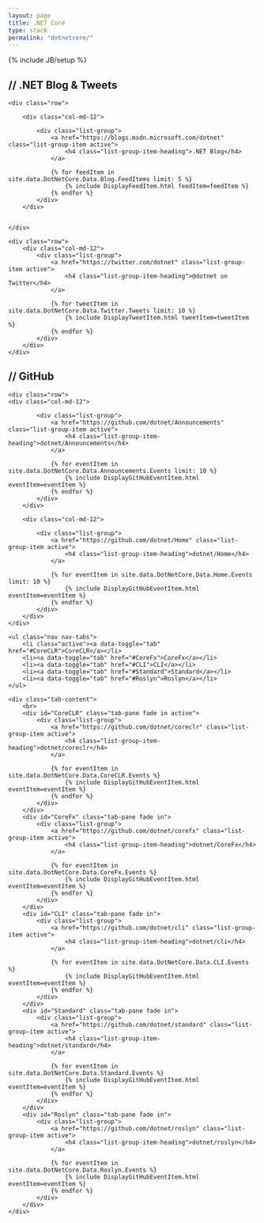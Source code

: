 ```yaml
---
layout: page
title: .NET Core
type: stack
permalink: "dotnetcore/"
---
```

{% include JB/setup %}

<section>
    <h2><strong>//</strong> .NET Blog &amp; Tweets</h2>

    <div class="row">

        <div class="col-md-12">

            <div class="list-group">
                <a href="https://blogs.msdn.microsoft.com/dotnet" class="list-group-item active">
                    <h4 class="list-group-item-heading">.NET Blog</h4>
                </a>
				
				{% for feedItem in site.data.DotNetCore.Data.Blog.FeedItems limit: 5 %}
					{% include DisplayFeedItem.html feedItem=feedItem %}
				{% endfor %}
            </div>
        </div>
		
		
    </div>
	
	<div class="row"> 
        <div class="col-md-12">
            <div class="list-group">
                <a href="https://twitter.com/dotnet" class="list-group-item active">
                    <h4 class="list-group-item-heading">@dotnet on Twitter</h4>
                </a>
				
				{% for tweetItem in site.data.DotNetCore.Data.Twitter.Tweets limit: 10 %}
					{% include DisplayTweetItem.html tweetItem=tweetItem %}
				{% endfor %}
            </div>
        </div>
	</div>
	
</section>

<section>
    <h2><strong>//</strong> GitHub</h2>

	<div class="row">
	<div class="col-md-12">

            <div class="list-group">
                <a href="https://github.com/dotnet/Announcements" class="list-group-item active">
                    <h4 class="list-group-item-heading">dotnet/Announcements</h4>
                </a>
				
				{% for eventItem in site.data.DotNetCore.Data.Announcements.Events limit: 10 %}
					{% include DisplayGitHubEventItem.html eventItem=eventItem %}
				{% endfor %}
			</div>
        </div>
		
		<div class="col-md-12">

            <div class="list-group">
                <a href="https://github.com/dotnet/Home" class="list-group-item active">
                    <h4 class="list-group-item-heading">dotnet/Home</h4>
                </a>
				
				{% for eventItem in site.data.DotNetCore.Data.Home.Events limit: 10 %}
					{% include DisplayGitHubEventItem.html eventItem=eventItem %}
				{% endfor %}
			</div>
        </div>
	</div>
	
	<ul class="nav nav-tabs">
		<li class="active"><a data-toggle="tab" href="#CoreCLR">CoreCLR</a></li>
		<li><a data-toggle="tab" href="#CoreFx">CoreFx</a></li>
		<li><a data-toggle="tab" href="#CLI">CLI</a></li>
		<li><a data-toggle="tab" href="#Standard">Standard</a></li>
		<li><a data-toggle="tab" href="#Roslyn">Roslyn</a></li>
	</ul>
	
	<div class="tab-content">
		<br>
		<div id="CoreCLR" class="tab-pane fade in active">
			<div class="list-group">
                <a href="https://github.com/dotnet/coreclr" class="list-group-item active">
                    <h4 class="list-group-item-heading">dotnet/coreclr</h4>
                </a>
				
				{% for eventItem in site.data.DotNetCore.Data.CoreCLR.Events %}
					{% include DisplayGitHubEventItem.html eventItem=eventItem %}
				{% endfor %}
			</div>
		</div>
		<div id="CoreFx" class="tab-pane fade in">
			<div class="list-group">
                <a href="https://github.com/dotnet/corefx" class="list-group-item active">
                    <h4 class="list-group-item-heading">dotnet/CoreFx</h4>
                </a>
				
				{% for eventItem in site.data.DotNetCore.Data.CoreFx.Events %}
					{% include DisplayGitHubEventItem.html eventItem=eventItem %}
				{% endfor %}
			</div>
		</div>
		<div id="CLI" class="tab-pane fade in">
			<div class="list-group">
                <a href="https://github.com/dotnet/cli" class="list-group-item active">
                    <h4 class="list-group-item-heading">dotnet/cli</h4>
                </a>
				
				{% for eventItem in site.data.DotNetCore.Data.CLI.Events %}
					{% include DisplayGitHubEventItem.html eventItem=eventItem %}
				{% endfor %}
			</div>
		</div>
		<div id="Standard" class="tab-pane fade in">
			<div class="list-group">
                <a href="https://github.com/dotnet/standard" class="list-group-item active">
                    <h4 class="list-group-item-heading">dotnet/standard</h4>
                </a>
				
				{% for eventItem in site.data.DotNetCore.Data.Standard.Events %}
					{% include DisplayGitHubEventItem.html eventItem=eventItem %}
				{% endfor %}
			</div>
		</div>
		<div id="Roslyn" class="tab-pane fade in">
			<div class="list-group">
                <a href="https://github.com/dotnet/roslyn" class="list-group-item active">
                    <h4 class="list-group-item-heading">dotnet/roslyn</h4>
                </a>
				
				{% for eventItem in site.data.DotNetCore.Data.Roslyn.Events %}
					{% include DisplayGitHubEventItem.html eventItem=eventItem %}
				{% endfor %}
			</div>
		</div>
	</div>
</section>
